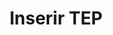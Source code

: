 ---
layout: encrypted
title: "Inserir TEP"

encrypted: fdeeaa63a3fa1c3eb95233b4af44fd5ce50165935a213117e4b31980ca2be2bcU2FsdGVkX18IGzv/LwvQeaKhNLUIYzAalfzuDjf0mD/++9B7r5jFxHq21pdfGpLRIQq98GkM3X5KSU2hcf/UUC19Pq5zLUo9W3WtRmYvItVwFfSl0+fvvaF2GJ41IsC0V/rJt4fENaYj4CFqVVSWB+4pLEL2LID/Qq/865xDkrcE1ztKTABcYTO3A8GRbJuI1PI8QIbteVmit/AcNxookZdabjekJ2QInatoOkyK1lve+LguSMOPLcCreZDvqItoEY1FGFzI8lskkLRceQLYyQCXeysSMAiDaNFmgDOit48TfWXtwlCpnNB2eNgPOWbFYpcdDDay28YsowhI3qiK9g==
---